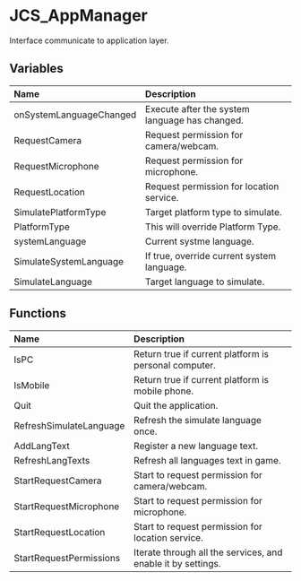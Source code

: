 # JCS_AppManager

Interface communicate to application layer.

## Variables

| Name                    | Description                                    |
|:------------------------|:-----------------------------------------------|
| onSystemLanguageChanged | Execute after the system language has changed. |
| RequestCamera           | Request permission for camera/webcam.          |
| RequestMicrophone       | Request permission for microphone.             |
| RequestLocation         | Request permission for location service.       |
| SimulatePlatformType    | Target platform type to simulate.              |
| PlatformType            | This will override Platform Type.              |
| systemLanguage          | Current systme language.                       |
| SimulateSystemLanguage  | If true, override current system language.     |
| SimulateLanguage        | Target language to simulate.                   |

## Functions

| Name                    | Description                                                  |
|:------------------------|:-------------------------------------------------------------|
| IsPC                    | Return true if current platform is personal computer.        |
| IsMobile                | Return true if current platform is mobile phone.             |
| Quit                    | Quit the application.                                        |
| RefreshSimulateLanguage | Refresh the simulate language once.                          |
| AddLangText             | Register a new language text.                                |
| RefreshLangTexts        | Refresh all languages text in game.                          |
| StartRequestCamera      | Start to request permission for camera/webcam.               |
| StartRequestMicrophone  | Start to request permission for microphone.                  |
| StartRequestLocation    | Start to request permission for location service.            |
| StartRequestPermissions | Iterate through all the services, and enable it by settings. |
